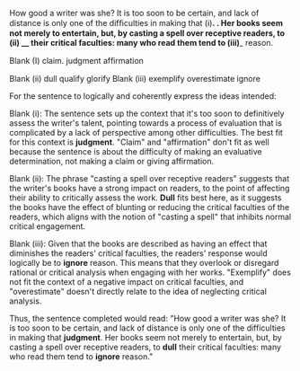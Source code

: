 How good a writer was she? It is too soon to be certain, and lack of distance is only one of the difﬁculties in making that (i)__. 
. Her books seem not merely to entertain, but, by casting a spell over receptive readers, to (ii) __ their critical faculties: many who read them tend to (iii)___ reason.

Blank (I)
claim. judgment  afﬁrmation

Blank (ii)
dull  qualify glorify
Blank (iii)
exemplify
overestimate
ignore

For the sentence to logically and coherently express the ideas intended:

Blank (i): The sentence sets up the context that it's too soon to definitively assess the writer's talent, pointing towards a process of evaluation that is complicated by a lack of perspective among other difficulties. The best fit for this context is **judgment**. "Claim" and "affirmation" don't fit as well because the sentence is about the difficulty of making an evaluative determination, not making a claim or giving affirmation.

Blank (ii): The phrase "casting a spell over receptive readers" suggests that the writer's books have a strong impact on readers, to the point of affecting their ability to critically assess the work. **Dull** fits best here, as it suggests the books have the effect of blunting or reducing the critical faculties of the readers, which aligns with the notion of "casting a spell" that inhibits normal critical engagement.

Blank (iii): Given that the books are described as having an effect that diminishes the readers' critical faculties, the readers' response would logically be to **ignore** reason. This means that they overlook or disregard rational or critical analysis when engaging with her works. "Exemplify" does not fit the context of a negative impact on critical faculties, and "overestimate" doesn't directly relate to the idea of neglecting critical analysis.

Thus, the sentence completed would read: "How good a writer was she? It is too soon to be certain, and lack of distance is only one of the difficulties in making that **judgment**. Her books seem not merely to entertain, but, by casting a spell over receptive readers, to **dull** their critical faculties: many who read them tend to **ignore** reason."
